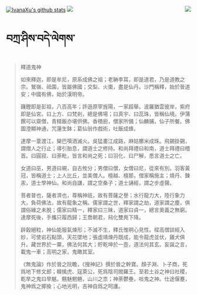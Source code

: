 [![IvanaXu's github stats](https://github-readme-stats.vercel.app/api?username=IvanaXu&show_icons=true&theme=vue-dark)](https://github.com/anuraghazra/github-readme-stats)
<img align="right" src="https://github-readme-stats.vercel.app/api/top-langs/?username=IvanaXu&langs_count=7&theme=graywhite" />
<img src="https://github-readme-stats.vercel.app/api/wakatime?username=IvanaXu&layout=compact&langs_count=6&theme=vue-dark&&custom_title=Programming Times(Jul 29 2021-)" />
# བཀྲ་ཤིས་བདེ་ལེགས་
> 釋道鬼神
> 
> 如來釋迦，即是牟尼，原系成佛之祖；老聃李耳，即是道君，乃是道教之宗。鷲嶺、祗園，皆屬佛國；交梨、火棗，盡是仙丹。沙門稱釋，始於晉道安；中國有佛，始於漢明帝。
> 
> 籛鏗即是彭祖，八百高年；許遜原宰旌陽，一家超舉。波羅猶雲彼岸，紫府即是仙宮。曰上方、曰梵剎，總是佛場；曰真宇、曰蕊珠，皆稱仙境。伊蒲饌可以齋僧，青精飯亦堪供佛。香積廚，僧家所備；仙麟脯，仙子所餐。佛圖澄顯神通，咒蓮生鉢；葛仙翁作戲術，吐飯成蜂。
> 
> 達摩一葦渡江，欒巴噀酒滅火。吳猛畫江成路，麻姑擲米成珠。飛錫掛錫，謂僧人之行止；導引胎息，謂道士之修持。和尚拜禮曰和南，道士拜禮曰稽首。曰圓寂、曰荼毗，皆言和尚之死；曰羽化、曰尸解，悉言道士之亡。
> 
> 女道曰巫，男道曰覡，自古攸分；男僧曰僧，女僧曰尼，從來有別。羽客黃冠，皆稱道士；上人比丘，並美僧人。檀越、檀那，僧家稱施主；燒丹、鍊汞，道士學神仙。和尚自謙，謂之空桑子；道士誦經，謂之步虛聲。
> 
> 菩者普也，薩者濟也，尊稱神祇，故有菩薩之譽；水行龍力大，陸行象力大，負荷佛法，故有龍象之稱。儒家謂之世，釋家謂之劫，道家謂之塵，俱謂俗緣之未脫；儒家曰精一，釋家曰三昧，道家曰貞一，總言奧義之無窮。達摩死後，手攜只履西歸；王喬朝君，舄化雙鳧下降。
> 
> 辟穀絕粒，神仙能服氣煉形；不滅不生，釋氏惟明心見性。樑高僧談經入妙，可使岩石點頭，天花墜地；張虛靖煉丹既成，能令龍虎並伏，雞犬俱升。藏世界於一粟，佛法何其大；貯乾坤於一壺，道法何其玄。妄誕之言，載鬼一車；高明之家，鬼瞰其室。
> 
> 《無鬼論》作於晉之阮瞻，《搜神記》撰於晉之幹寶。顏子淵、卜子商，死爲地下修文郎；韓擒虎、寇萊公，死爲陰司閻羅王。至若土谷之神曰社稷，乾旱之鬼曰旱魃。魑魅魍魎，山川之祟；神荼鬱壘，啖鬼之神。仕途偃蹇，鬼神爲之揶揄；心地光明，吉神自爲之呵護。
>